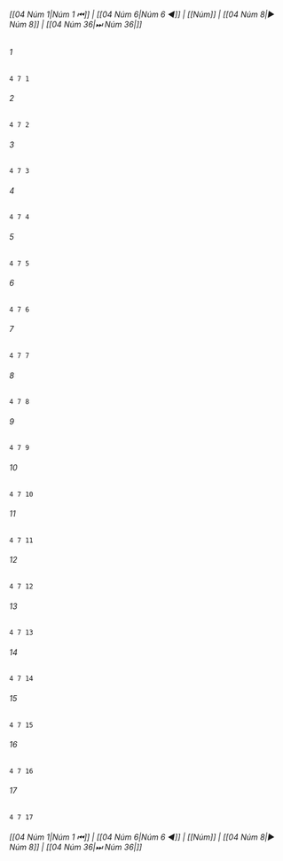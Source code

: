 
###### [[04 Núm 1|Núm 1 ⏮]] | [[04 Núm 6|Núm 6 ◀]] | [[Núm]] | [[04 Núm 8|▶ Núm 8]] | [[04 Núm 36|⏭ Núm 36|]]

###### 1
``` verse
4 7 1 
```
###### 2
``` verse
4 7 2 
```
###### 3
``` verse
4 7 3 
```
###### 4
``` verse
4 7 4 
```
###### 5
``` verse
4 7 5 
```
###### 6
``` verse
4 7 6 
```
###### 7
``` verse
4 7 7 
```
###### 8
``` verse
4 7 8 
```
###### 9
``` verse
4 7 9 
```
###### 10
``` verse
4 7 10 
```
###### 11
``` verse
4 7 11 
```
###### 12
``` verse
4 7 12 
```
###### 13
``` verse
4 7 13 
```
###### 14
``` verse
4 7 14 
```
###### 15
``` verse
4 7 15 
```
###### 16
``` verse
4 7 16 
```
###### 17
``` verse
4 7 17 
```

###### [[04 Núm 1|Núm 1 ⏮]] | [[04 Núm 6|Núm 6 ◀]] | [[Núm]] | [[04 Núm 8|▶ Núm 8]] | [[04 Núm 36|⏭ Núm 36|]]

